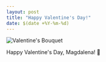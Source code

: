 ```yaml
---
layout: post
title: "Happy Valentine's Day!"
date: $(date +%Y-%m-%d)
---
```


![Valentine's Bouquet](/assets/images/valentine.jpg)

Happy Valentine's Day, Magdalena! 💖
